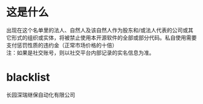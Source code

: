 # 这是什么  
出现在这个名单里的法人、自然人及该自然人作为股东和/或法人代表的公司或其它形式的组织或实体，将被禁止使用本开源软件的全部或部分代码。私自使用需要支付惩罚性质的违约金（正常市场价格的十倍）   
注：如果是社交账号，则以社交平台内部记录的实名信息为准。  

# blacklist   
长园深瑞继保自动化有限公司  

